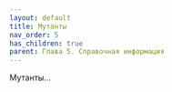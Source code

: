 ```yaml
---
layout: default
title: Мутанты
nav_order: 5
has_children: true
parent: Глава 5. Справочная информация
---
```


Мутанты...	